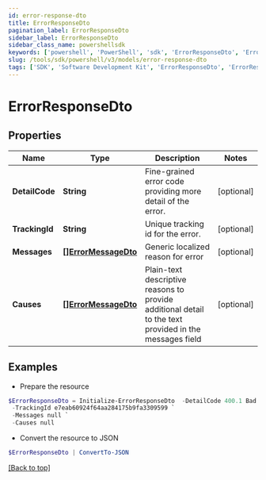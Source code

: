 ```yaml
---
id: error-response-dto
title: ErrorResponseDto
pagination_label: ErrorResponseDto
sidebar_label: ErrorResponseDto
sidebar_class_name: powershellsdk
keywords: ['powershell', 'PowerShell', 'sdk', 'ErrorResponseDto', 'ErrorResponseDto'] 
slug: /tools/sdk/powershell/v3/models/error-response-dto
tags: ['SDK', 'Software Development Kit', 'ErrorResponseDto', 'ErrorResponseDto']
---
```



# ErrorResponseDto

## Properties

Name | Type | Description | Notes
------------ | ------------- | ------------- | -------------
**DetailCode** | **String** | Fine-grained error code providing more detail of the error. | [optional] 
**TrackingId** | **String** | Unique tracking id for the error. | [optional] 
**Messages** | [**[]ErrorMessageDto**](error-message-dto) | Generic localized reason for error | [optional] 
**Causes** | [**[]ErrorMessageDto**](error-message-dto) | Plain-text descriptive reasons to provide additional detail to the text provided in the messages field | [optional] 

## Examples

- Prepare the resource
```powershell
$ErrorResponseDto = Initialize-ErrorResponseDto  -DetailCode 400.1 Bad Request Content `
 -TrackingId e7eab60924f64aa284175b9fa3309599 `
 -Messages null `
 -Causes null
```

- Convert the resource to JSON
```powershell
$ErrorResponseDto | ConvertTo-JSON
```


[[Back to top]](#) 

